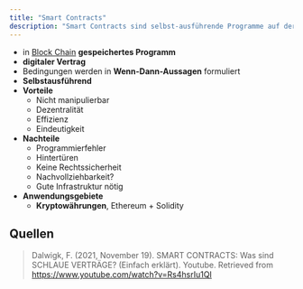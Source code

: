 ```yaml
---
title: "Smart Contracts"
description: "Smart Contracts sind selbst-ausführende Programme auf der Blockchain, die Bedingungen in Wenn-Dann-Aussagen formulieren. Sie bieten Vorteile wie Nicht-Manipulierbarkeit und Effizienz, haben aber Nachteile wie Programmierfehler."
---
```


- in [Block Chain](/open-fidup/lerninhalte/block-chain) **gespeichertes Programm**
- **digitaler Vertrag**
- Bedingungen werden in **Wenn-Dann-Aussagen** formuliert
- **Selbstausführend**
- **Vorteile**
	- Nicht manipulierbar
	- Dezentralität
	- Effizienz
	- Eindeutigkeit
- **Nachteile**
	- Programmierfehler
	- Hintertüren
	- Keine Rechtssicherheit
	- Nachvollziehbarkeit?
	- Gute Infrastruktur nötig
- **Anwendungsgebiete**
	- **Kryptowährungen**, Ethereum + Solidity

## Quellen

> Dalwigk, F. (2021, November 19). SMART CONTRACTS: Was sind SCHLAUE VERTRÄGE? (Einfach erklärt). Youtube. Retrieved from https://www.youtube.com/watch?v=Rs4hsrIu1QI